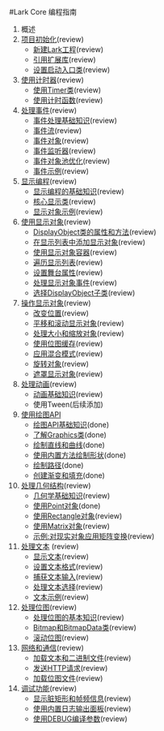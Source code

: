 #Lark Core 编程指南

1. 概述
2. [项目初始化](2-0-project.md)(review)
	* [新建Lark工程](2-1-create.md)(review)
	* [引用扩展库](2-2-import-libs.md)(review)
	* [设置启动入口类](2-3-entry-class.md)(review)
3. [使用计时器](3-0-time.md)(review)
	* [使用Timer类](3-1-timer.md)(review)
	* [使用计时函数](3-2-time-functions.md)(review)
4. [处理事件](4-0-event.md)(review)
	* [事件处理基础知识](4-1-event-basic.md)(review)
	* [事件流](4-2-event-stream.md)(review)
	* [事件对象](4-3-event-target.md)(review)
	* [事件监听器](4-4-event-listener.md)(review)
	* [事件对象池优化](4-5-event-pool.md)(review)
	* [事件示例](4-6-event-ex.md)(review)
5. [显示编程](5-0-display.md)(review)
	* [显示编程的基础知识](5-1-display-about.md)(review)
	* [核心显示类](5-2-display-class.md)(review)
	* [显示对象示例](5-3-display-demo.md)(review)
6. [使用显示对象](6-0-display.md)(review)
	* [DisplayObject类的属性和方法](6-1-displayobject.md)(review)
	* [在显示列表中添加显示对象](6-2-displaylist.md)(review)
	* [使用显示对象容器](6-3-displayobjectcontainer.md)(review)
	* [遍历显示列表](6-4-displaylistall.md)(review)
	* [设置舞台属性](6-5-stage.md)(review)
	* [处理显示对象事件](6-6-displayevent.md)(review)
	* [选择DisplayObject子类](6-7-displayobjectclass.md)(review)
7. [操作显示对象](7-0-display.md)(review)
	* [改变位置](7-1-position.md)(review)
	* [平移和滚动显示对象](7-2-scrollRect.md)(review)
	* [处理大小和缩放对象](7-3-scale.md)(review)
	* [使用位图缓存](7-4-cacheAsBitmap.md)(review)
	* [应用混合模式](7-5-blendMode.md)(review)
	* [旋转对象](7-6-rotation.md)(review)
	* [遮罩显示对象](7-7-mask.md)(review)
8. [处理动画](8-0-display.md)(review)
	* [动画基础知识](8-1-animation.md)(review)
	* 使用Tween(后续添加)
9. [使用绘图API]()
	* [绘图API基础知识](9-0-graphics-api-basic.md)(done)
	* [了解Graphics类](9-1-graphics-class.md)(done)
	* [绘制直线和曲线](9-2-graphics-line-curve.md)(done)
	* [使用内置方法绘制形状](9-3-graphics-draw-shape.md)(done)
	* [绘制路径](9-4-graphics-draw-path.md)(done)
	* [创建渐变和填充](9-5-graphics-gradient-fill.md)(done)	
10. [处理几何结构](10-0-gemo.md)(review)
    * [几何学基础知识](10-1-gemo-about.md)(review)
    * [使用Point对象](10-2-point.md)(done)
	* [使用Rectangle对象](10-3-rectangle.md)(review)
	* [使用Matrix对象](10-4-matrix.md)(review)
	* [示例:对现实对象应用矩阵变换](10-5-matrix-demo.md)(review)		
11. [处理文本](11-0-text.md)	(review)
	* [显示文本](11-1-textfield.md)(review)
	* [设置文本格式](11-2-text-format.md)(review)
	* [捕获文本输入](11-3-textinput.md)(review)
	* [处理文本选择](11-4-text-select.md)(review)
	* [文本示例](11-5-text-demo.md)(review)
12. [处理位图](12-0-bitmap.md)(review)
	* [处理位图的基本知识](12-1-bitmap-basic.md)(review)
	* [Bitmap和BitmapData类](12-2-bitmap-classes.md)(review)
	* [滚动位图](12-3-bitmap-scroll.md)(review)
13. [网络和通信](13-0-net.md)(review)
	* [加载文本和二进制文件](13-1-load-text-binary.md)(review)
	* [发送HTTP请求](13-2-http-request.md)(review)
	* [加载位图文件](13-3-load-bitmap.md)(review)
14. [调试功能](14-0-debugging.md)(review)
	* [显示脏矩形和帧频信息](14-1-fps-dirty-region.md)(review)
	* [使用内置日志输出面板](14-2-log.md)(review)
	* [使用DEBUG编译参数](14-3-debug.md)(review)
	

	
